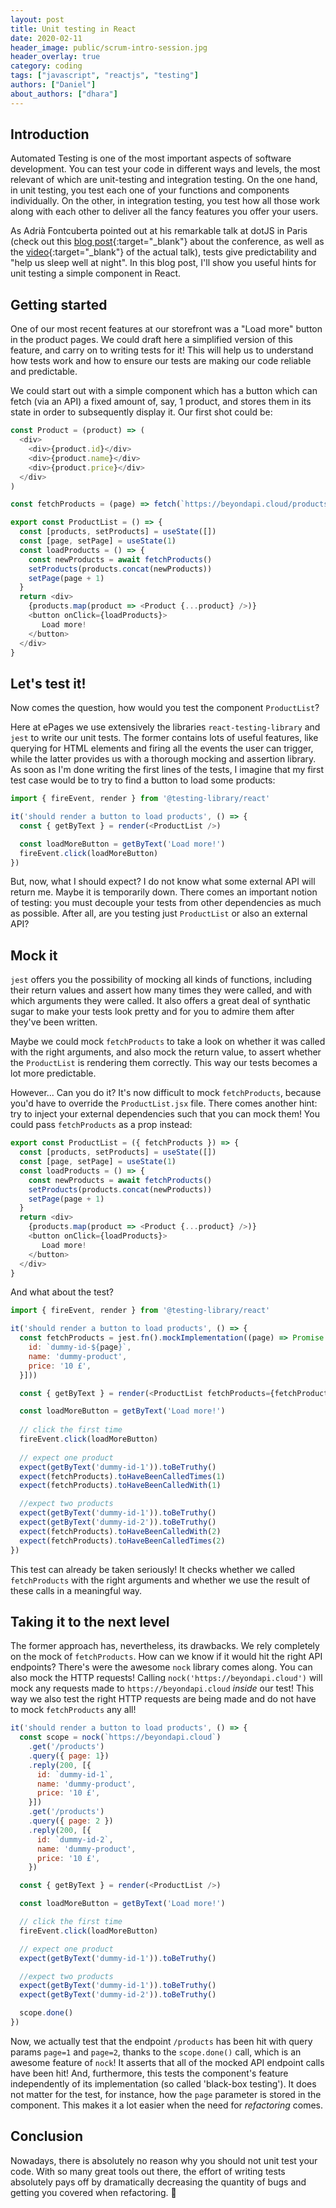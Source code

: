 ```yaml
---
layout: post
title: Unit testing in React
date: 2020-02-11
header_image: public/scrum-intro-session.jpg
header_overlay: true
category: coding
tags: ["javascript", "reactjs", "testing"]
authors: ["Daniel"]
about_authors: ["dhara"]
---
```


## Introduction

Automated Testing is one of the most important aspects of software development. You can test your code in different ways and levels, the most relevant
of which are unit-testing and integration testing.
On the one hand, in unit testing, you test each one of your functions and components individually. On the other, in integration testing, you test
how all those work along with each other to deliver all the fancy features you offer your users.

As Adrià Fontcuberta pointed out at his remarkable talk at dotJS in Paris (check out this [blog post](/blog/events/dotjs-2019-in-paris-from-the-perspective-of-a-frontend-designer/){:target="_blank"} about the conference, as well as the [video](https://www.dotconferences.com/2019/12/adria-fontcuberta-the-pragmatic-front-end-tester){:target="_blank"} of the actual talk), tests give predictability and
"help us sleep well at night".
In this blog post, I'll show you useful hints for unit testing a simple component in React.

## Getting started

One of our most recent features at our storefront was a "Load more" button in the product pages. We could draft here a simplified version of this
feature, and carry on to writing tests for it! This will help us to understand how tests work and how to ensure our tests are making our code
reliable and predictable.

We could start out with a simple component which has a button which can fetch (via an API) a fixed amount of, say, 1 product, and stores them
in its state in order to subsequently display it. Our first shot could be:

```javascript
const Product = (product) => (
  <div>
    <div>{product.id}</div>
    <div>{product.name}</div>
    <div>{product.price}</div>
  </div>
)

const fetchProducts = (page) => fetch(`https://beyondapi.cloud/products?page=${page}`)

export const ProductList = () => {
  const [products, setProducts] = useState([])
  const [page, setPage] = useState(1)
  const loadProducts = () => {
    const newProducts = await fetchProducts()
    setProducts(products.concat(newProducts))
    setPage(page + 1)
  }
  return <div>
    {products.map(product => <Product {...product} />)}
    <button onClick={loadProducts}>
       Load more!
    </button>
  </div>
}
```

## Let's test it!

Now comes the question, how would you test the component `ProductList`?

Here at ePages we use extensively the libraries `react-testing-library` and `jest` to write our unit tests.
The former contains lots of useful features, like querying for HTML elements and firing all the events the user can trigger, while the
latter provides us with a thorough mocking and assertion library.
As soon as I'm done writing the first lines of the tests, I imagine that my first test case would be to try to find a button
to load some products:

```javascript
import { fireEvent, render } from '@testing-library/react'

it('should render a button to load products', () => {
  const { getByText } = render(<ProductList />)

  const loadMoreButton = getByText('Load more!')
  fireEvent.click(loadMoreButton)
})
```

But, now, what I should expect? I do not know what some external API will return me. Maybe it is temporarily down.
There comes an important notion of testing: you must decouple your tests from other dependencies as much as possible. After all, are you testing
just `ProductList` or also an external API?

## Mock it

`jest` offers you the possibility of mocking all kinds of functions, including their return values and assert how many times they were called,
and with which arguments they were called. It also offers a great deal of synthatic sugar to make your tests look pretty and for you to admire them
after they've been written.

Maybe we could mock `fetchProducts` to take a look on whether it was called with the right arguments, and also mock the return value,
to assert whether the `ProductList` is rendering them correctly. This way our tests becomes a lot more predictable.

However... Can you do it? It's now difficult to mock `fetchProducts`, because you'd have to override the `ProductList.jsx` file.
There comes another hint: try to inject your external dependencies such that you can mock them! You could pass `fetchProducts` as a prop instead:

```javascript
export const ProductList = ({ fetchProducts }) => {
  const [products, setProducts] = useState([])
  const [page, setPage] = useState(1)
  const loadProducts = () => {
    const newProducts = await fetchProducts()
    setProducts(products.concat(newProducts))
    setPage(page + 1)
  }
  return <div>
    {products.map(product => <Product {...product} />)}
    <button onClick={loadProducts}>
       Load more!
    </button>
  </div>
}
```

And what about the test?

```javascript
import { fireEvent, render } from '@testing-library/react'

it('should render a button to load products', () => {
  const fetchProducts = jest.fn().mockImplementation((page) => Promise.resolve([{
    id: `dummy-id-${page}`,
    name: 'dummy-product',
    price: '10 £',
  }]))

  const { getByText } = render(<ProductList fetchProducts={fetchProducts} />)

  const loadMoreButton = getByText('Load more!')
  
  // click the first time
  fireEvent.click(loadMoreButton)
  
  // expect one product
  expect(getByText('dummy-id-1')).toBeTruthy()
  expect(fetchProducts).toHaveBeenCalledTimes(1)
  expect(fetchProducts).toHaveBeenCalledWith(1)

  //expect two products
  expect(getByText('dummy-id-1')).toBeTruthy()
  expect(getByText('dummy-id-2')).toBeTruthy()
  expect(fetchProducts).toHaveBeenCalledWith(2)
  expect(fetchProducts).toHaveBeenCalledTimes(2)
})
```

This test can already be taken seriously! It checks whether we called `fetchProducts` with the right arguments and whether we
use the result of these calls in a meaningful way.

## Taking it to the next level

The former approach has, nevertheless, its drawbacks. We rely completely on the mock of `fetchProducts`. How can we know if it would
hit the right API endpoints?
There's were the awesome `nock` library comes along. You can also mock the HTTP requests! Calling `nock('https://beyondapi.cloud')` will
mock any requests made to `https://beyondapi.cloud` _inside_ our test! This way we also test the right HTTP requests are being made
and do not have to mock `fetchProducts` any all!

```javascript
it('should render a button to load products', () => {
  const scope = nock(`https://beyondapi.cloud`)
    .get('/products')
    .query({ page: 1})
    .reply(200, [{
      id: `dummy-id-1`,
      name: 'dummy-product',
      price: '10 £',
    }])
    .get('/products')
    .query({ page: 2 })
    .reply(200, [{
      id: `dummy-id-2`,
      name: 'dummy-product',
      price: '10 £',    
    })

  const { getByText } = render(<ProductList />)

  const loadMoreButton = getByText('Load more!')

  // click the first time
  fireEvent.click(loadMoreButton)

  // expect one product
  expect(getByText('dummy-id-1')).toBeTruthy()

  //expect two products
  expect(getByText('dummy-id-1')).toBeTruthy()
  expect(getByText('dummy-id-2')).toBeTruthy()

  scope.done()
})
```

Now, we actually test that the endpoint `/products` has been hit with query params `page=1` and `page=2`, thanks to the
`scope.done()` call, which is an awesome feature of `nock`! It asserts that all of the mocked API endpoint calls have been hit!
And, furthermore, this tests the component's feature independently of its implementation (so called 'black-box testing').
It does not matter for the test, for instance, how the `page` parameter is stored in the component. This makes it a lot easier
when the need for _refactoring_ comes.

## Conclusion

Nowadays, there is absolutely no reason why you should not unit test your code. With so many great tools out there, the effort
of writing tests absolutely pays off by dramatically decreasing the quantity of bugs and getting you covered when refactoring.  🎉


